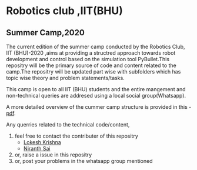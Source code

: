 # Robotics club ,IIT(BHU)
## Summer Camp,2020

   The current edition of the summer camp conducted by the Robotics Club, IIT (BHU)-2020 ,aims at providing a structred approach towards robot development and control based on the simulation tool PyBullet.This repositry will be the primary source of code and content related to the camp.The repositry will be updated part wise with subfolders which has topic wise theory and problem statements/tasks.
   
This camp is open to all IIT (BHU) students and the entire mangement and non-technical queries are addresed using a local social group(Whatsapp).

A more detailed overview of the cummer camp structure is provided in this - [pdf](https://github.com/NiranthS/Pybullet-Camp-Part1/blob/master/Camp_Overview.pdf).

Any querries related to the technical code/content,
1. feel free to contact the contributer of this repositry
   * [Lokesh Krishna](https://github.com/lok-i)
   * [Niranth Sai](https://github.com/NiranthS)
2. or, raise a issue in this repositry
3. or, post your problems in the whatsapp group mentioned
